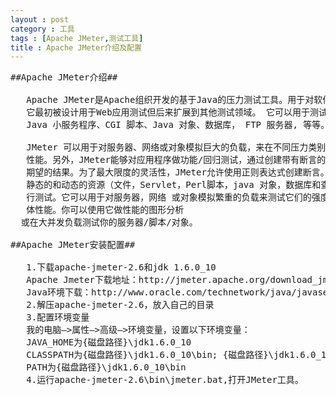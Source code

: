 ```yaml
---
layout : post
category : 工具
tags : [Apache JMeter,测试工具]
title : Apache JMeter介绍及配置
---
```


<pre>
##Apache JMeter介绍##

   Apache JMeter是Apache组织开发的基于Java的压力测试工具。用于对软件做压力测试，
   它最初被设计用于Web应用测试但后来扩展到其他测试领域。 它可以用于测试静态和动态资源例如静态文件、
   Java 小服务程序、CGI 脚本、Java 对象、数据库， FTP 服务器, 等等。

   JMeter 可以用于对服务器、网络或对象模拟巨大的负载，来在不同压力类别下测试它们的强度和分析整体
   性能。另外，JMeter能够对应用程序做功能/回归测试，通过创建带有断言的脚本来验证你的程序返回了你
   期望的结果。为了最大限度的灵活性，JMeter允许使用正则表达式创建断言。 Apache jmeter 可以用于对
   静态的和动态的资源（文件，Servlet，Perl脚本，java 对象，数据库和查询，FTP服务器等等）的性能进
   行测试。它可以用于对服务器，网络 或对象模拟繁重的负载来测试它们的强度或分析不同压力类型下的整
   体性能。你可以使用它做性能的图形分析
  或在大并发负载测试你的服务器/脚本/对象。

##Apache JMeter安装配置##

   1.下载apache-jmeter-2.6和jdk 1.6.0_10
   Apache Jmeter下载地址：http://jmeter.apache.org/download_jmeter.cgi 
   Java环境下载：http://www.oracle.com/technetwork/java/javase/downloads/index.html
   2.解压apache-jmeter-2.6，放入自己的目录
   3.配置环境变量
   我的电脑—>属性—>高级—>环境变量，设置以下环境变量：
   JAVA_HOME为{磁盘路径}\jdk1.6.0_10
   CLASSPATH为{磁盘路径}\jdk1.6.0_10\bin; {磁盘路径}\jdk1.6.0_10\lib\dt.jar;{磁盘路径}\jdk1.6.0_10\lib\tools.jar;
   PATH为{磁盘路径}\jdk1.6.0_10\bin
   4.运行apache-jmeter-2.6\bin\jmeter.bat,打开JMeter工具。
</pre>
